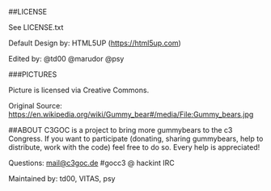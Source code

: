 ##LICENSE

See LICENSE.txt

Default Design by: HTML5UP (https://html5up.com)

Edited by: @td00 @marudor @psy

###PICTURES

Picture is licensed via Creative Commons.

Original Source:
https://en.wikipedia.org/wiki/Gummy_bear#/media/File:Gummy_bears.jpg

##ABOUT
C3GOC is a project to bring more gummybears to the c3 Congress.
If you want to participate (donating, sharing gummybears, help to distribute, work with the code) feel free to do so.
Every help is appreciated!


Questions: mail@c3goc.de
#gocc3 @ hackint IRC

Maintained by: td00, VITAS, psy
